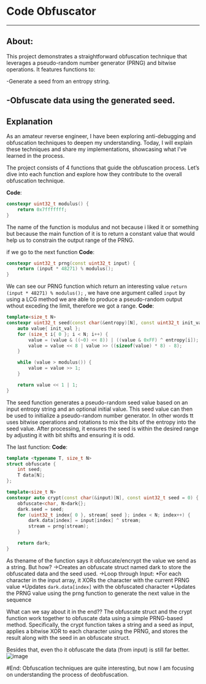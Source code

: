 # Code Obfuscator
-------------------

## About:
This project demonstrates a straightforward obfuscation technique that leverages a pseudo-random number generator (PRNG) and bitwise operations. It features functions to:

-Generate a seed from an entropy string.

-Obfuscate data using the generated seed.
---

## Explanation
As an amateur reverse engineer, I have been exploring anti-debugging and obfuscation techniques to deepen my understanding. Today, I will explain these techniques and share my implementations, showcasing what I've learned in the process.

The project consists of 4 functions that guide the obfuscation process. Let’s dive into each function and explore how they contribute to the overall obfuscation technique.

**Code**:
```cpp
constexpr uint32_t modulus() {
    return 0x7fffffff;
}
```
The name of the function is modulus and not because i liked it or something but because the main function of it is to return a constant value that would help us to constrain the output range of the PRNG.

if we go to the next function
**Code**:
```cpp
constexpr uint32_t prng(const uint32_t input) {
	return (input * 48271) % modulus();
}
```
We can see our PRNG function which return an interesting value `return (input * 48271) % modulus();` , we have one argument called `input` by using a LCG method we are able to produce a pseudo-random output wthout exceding the limit, therefore we got a range.
**Code**:

```cpp
template<size_t N>
constexpr uint32_t seed(const char(&entropy)[N], const uint32_t init_val = 0) {
	auto value{ init_val };
	for (size_t i{ 0 }; i < N; i++) {
		value = (value & ((~0) << 8)) | ((value & 0xFF) ^ entropy[i]);
		value = value << 8 | value >> ((sizeof(value) * 8) - 8);
	}

	while (value > modulus()) {
		value = value >> 1;
	}

	return value << 1 | 1;
}
```
The seed function generates a pseudo-random seed value based on an input entropy string and an optional initial value. This seed value can then be used to initialize a pseudo-random number generator. In other words  tt uses bitwise operations and rotations to mix the bits of the entropy into the seed value. After processing, it ensures the seed is within the desired range by adjusting it with bit shifts and ensuring it is odd. 

The last function:
**Code**:
```cpp
template <typename T, size_t N>
struct obfuscate {
	int seed;
	T data[N];
};

template<size_t N>
constexpr auto crypt(const char(&input)[N], const uint32_t seed = 0) {
	obfuscate<char, N>dark{};
	dark.seed = seed;
	for (uint32_t index{ 0 }, stream{ seed }; index < N; index++) {
		dark.data[index] = input[index] ^ stream;
		stream = prng(stream);
	}

	return dark;
}
```

As thename of the function says it obfuscate/encrypt the value we send as a string.
But how?
->Creates an obfuscate struct named dark to store the obfuscated data and the seed used.
->Loop through Input:
  *For each character in the input array, it XORs the character with the current PRNG value
  *Updates `dark.data[index]` with the obfuscated character
  *Updates the PRNG value  using the prng function to generate the next value in the sequence

What can we say about it in the end??
The obfuscate struct and the crypt function work together to obfuscate data using a simple PRNG-based method. Specifically, the crypt function takes a string and a seed as input, applies a bitwise XOR to each character using the PRNG, and stores the result along with the seed in an obfuscate struct.

Besides that, even tho it obfuscate the data (from input) is still far better.
![image](https://github.com/user-attachments/assets/e6157cef-5ea7-4fcd-8514-6fa337148914)

#End:
Obfuscation techniques are quite interesting, but now I am focusing on understanding the process of deobfuscation.




